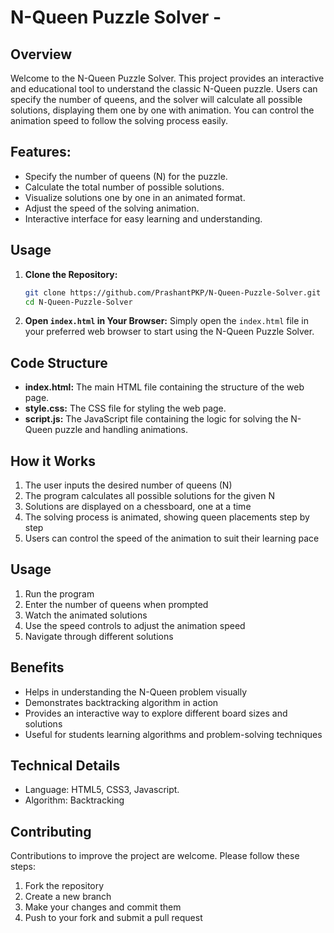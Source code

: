 # N-Queen Puzzle Solver -

## Overview
Welcome to the N-Queen Puzzle Solver. This project provides an interactive and educational tool to understand the classic N-Queen puzzle. Users can specify the number of queens, and the solver will calculate all possible solutions, displaying them one by one with animation. You can control the animation speed to follow the solving process easily.

## Features:
- Specify the number of queens (N) for the puzzle.
- Calculate the total number of possible solutions.
- Visualize solutions one by one in an animated format.
- Adjust the speed of the solving animation.
- Interactive interface for easy learning and understanding.


## Usage
1. **Clone the Repository:**
    ```bash
    git clone https://github.com/PrashantPKP/N-Queen-Puzzle-Solver.git
    cd N-Queen-Puzzle-Solver
    ```

2. **Open `index.html` in Your Browser:**
    Simply open the `index.html` file in your preferred web browser to start using the N-Queen Puzzle Solver.

## Code Structure

- **index.html:** The main HTML file containing the structure of the web page.
- **style.css:** The CSS file for styling the web page.
- **script.js:** The JavaScript file containing the logic for solving the N-Queen puzzle and handling animations.


## How it Works

1. The user inputs the desired number of queens (N)
2. The program calculates all possible solutions for the given N
3. Solutions are displayed on a chessboard, one at a time
4. The solving process is animated, showing queen placements step by step
5. Users can control the speed of the animation to suit their learning pace

## Usage

1. Run the program
2. Enter the number of queens when prompted
3. Watch the animated solutions
4. Use the speed controls to adjust the animation speed
5. Navigate through different solutions

## Benefits

- Helps in understanding the N-Queen problem visually
- Demonstrates backtracking algorithm in action
- Provides an interactive way to explore different board sizes and solutions
- Useful for students learning algorithms and problem-solving techniques

## Technical Details

- Language: HTML5, CSS3, Javascript.
- Algorithm: Backtracking


## Contributing

Contributions to improve the project are welcome. Please follow these steps:

1. Fork the repository
2. Create a new branch
3. Make your changes and commit them
4. Push to your fork and submit a pull request
